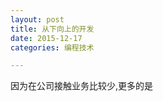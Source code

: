 ```yaml
---
layout: post
title: 从下向上的开发
date: 2015-12-17
categories: 编程技术

---
```


因为在公司接触业务比较少,更多的是


<!--

<section><h1>从下到上开发</h1></section>
<section data-markdown data-separator="---" data-separator-vertical="--"  >
	<script type="text/template">
		<span style="color:red;">&lt;abc&gt;</span><span style="color:red;">abc</span>
	</script>
</section>

<section data-markdown data-separator="---" data-separator-vertical="--"  >
	<script type="text/template">
    # 主题1
    - 主题1-内容1
    - 主题1-内容2
<img src="https://www.google.com.hk/logos/doodles/2015/beethovens-245th-birthday-4687587541254144.2-res.png"/>
    --
    ## 主题1-内容1
    内容1-细节1
    --
    ## 主题1-内容2
    内容1-细节2
    ---
    # 主题2
	</script>
</section>
-->
